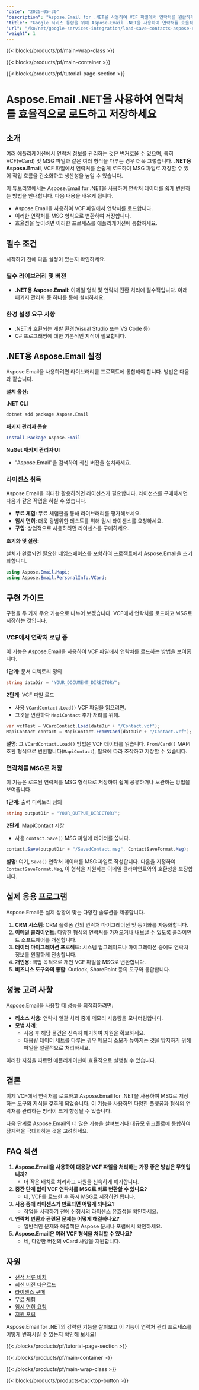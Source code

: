 ```yaml
---
"date": "2025-05-30"
"description": "Aspose.Email for .NET을 사용하여 VCF 파일에서 연락처를 원활하게 로드하고 MSG로 저장하는 방법을 알아보세요. 이를 통해 Google 서비스 통합 프로젝트의 생산성을 향상시킬 수 있습니다."
"title": "Google 서비스 통합을 위해 Aspose.Email .NET을 사용하여 연락처를 효율적으로 로드하고 저장"
"url": "/ko/net/google-services-integration/load-save-contacts-aspose-email-net/"
"weight": 1
---
```


{{< blocks/products/pf/main-wrap-class >}}

{{< blocks/products/pf/main-container >}}

{{< blocks/products/pf/tutorial-page-section >}}
# Aspose.Email .NET을 사용하여 연락처를 효율적으로 로드하고 저장하세요

## 소개

여러 애플리케이션에서 연락처 정보를 관리하는 것은 번거로울 수 있으며, 특히 VCF(vCard) 및 MSG 파일과 같은 여러 형식을 다루는 경우 더욱 그렇습니다. **.NET용 Aspose.Email**, VCF 파일에서 연락처를 손쉽게 로드하여 MSG 파일로 저장할 수 있어 작업 흐름을 간소화하고 생산성을 높일 수 있습니다.

이 튜토리얼에서는 Aspose.Email for .NET을 사용하여 연락처 데이터를 쉽게 변환하는 방법을 안내합니다. 다음 내용을 배우게 됩니다.
- Aspose.Email을 사용하여 VCF 파일에서 연락처를 로드합니다.
- 이러한 연락처를 MSG 형식으로 변환하여 저장합니다.
- 효율성을 높이려면 이러한 프로세스를 애플리케이션에 통합하세요.

## 필수 조건

시작하기 전에 다음 설정이 있는지 확인하세요.

### 필수 라이브러리 및 버전
- **.NET용 Aspose.Email**: 이메일 형식 및 연락처 전환 처리에 필수적입니다. 아래 패키지 관리자 중 하나를 통해 설치하세요.

### 환경 설정 요구 사항
- .NET과 호환되는 개발 환경(Visual Studio 또는 VS Code 등)
- C# 프로그래밍에 대한 기본적인 지식이 필요합니다.

## .NET용 Aspose.Email 설정

Aspose.Email을 사용하려면 라이브러리를 프로젝트에 통합해야 합니다. 방법은 다음과 같습니다.

**설치 옵션:**

**.NET CLI**
```bash
dotnet add package Aspose.Email
```

**패키지 관리자 콘솔**
```powershell
Install-Package Aspose.Email
```

**NuGet 패키지 관리자 UI**
- "Aspose.Email"을 검색하여 최신 버전을 설치하세요.

### 라이센스 취득

Aspose.Email을 최대한 활용하려면 라이선스가 필요합니다. 라이선스를 구매하시면 다음과 같은 작업을 하실 수 있습니다.
- **무료 체험**: 무료 체험판을 통해 라이브러리를 평가해보세요.
- **임시 면허**: 더욱 광범위한 테스트를 위해 임시 라이센스를 요청하세요.
- **구입**: 상업적으로 사용하려면 라이센스를 구매하세요.

**초기화 및 설정:**

설치가 완료되면 필요한 네임스페이스를 포함하여 프로젝트에서 Aspose.Email을 초기화합니다.

```csharp
using Aspose.Email.Mapi;
using Aspose.Email.PersonalInfo.VCard;
```

## 구현 가이드

구현을 두 가지 주요 기능으로 나누어 보겠습니다. VCF에서 연락처를 로드하고 MSG로 저장하는 것입니다.

### VCF에서 연락처 로딩 중

이 기능은 Aspose.Email을 사용하여 VCF 파일에서 연락처를 로드하는 방법을 보여줍니다.

**1단계**: 문서 디렉토리 정의
```csharp
string dataDir = "YOUR_DOCUMENT_DIRECTORY";
```

**2단계**: VCF 파일 로드
- 사용 `VCardContact.Load()` VCF 파일을 읽으려면.
- 그것을 변환하다 `MapiContact` 추가 처리를 위해.

```csharp
var vcfTest = VCardContact.Load(dataDir + "/Contact.vcf");
MapiContact contact = MapiContact.FromVCard(dataDir + "/Contact.vcf");
```

**설명**: 그 `VCardContact.Load()` 방법은 VCF 데이터를 읽습니다. `FromVCard()` MAPI 호환 형식으로 변환합니다(`MapiContact`), 필요에 따라 조작하고 저장할 수 있습니다.

### 연락처를 MSG로 저장

이 기능은 로드된 연락처를 MSG 형식으로 저장하여 쉽게 공유하거나 보관하는 방법을 보여줍니다.

**1단계**: 출력 디렉토리 정의
```csharp
string outputDir = "YOUR_OUTPUT_DIRECTORY";
```

**2단계**: MapiContact 저장
- 사용 `contact.Save()` MSG 파일에 데이터를 씁니다.

```csharp
contact.Save(outputDir + "/SavedContact.msg", ContactSaveFormat.Msg);
```

**설명**: 여기, `Save()` 연락처 데이터를 MSG 파일로 작성합니다. 다음을 지정하여 `ContactSaveFormat.Msg`, 이 형식을 지원하는 이메일 클라이언트와의 호환성을 보장합니다.

## 실제 응용 프로그램

Aspose.Email은 실제 상황에 맞는 다양한 솔루션을 제공합니다.

1. **CRM 시스템**: CRM 플랫폼 간의 연락처 마이그레이션 및 동기화를 자동화합니다.
2. **이메일 클라이언트**: 다양한 형식의 연락처를 가져오거나 내보낼 수 있도록 클라이언트 소프트웨어를 개선합니다.
3. **데이터 마이그레이션 프로젝트**: 시스템 업그레이드나 마이그레이션 중에도 연락처 정보를 원활하게 전송합니다.
4. **개인용**: 백업 목적으로 개인 VCF 파일을 MSG로 변환합니다.
5. **비즈니스 도구와의 통합**: Outlook, SharePoint 등의 도구와 통합합니다.

## 성능 고려 사항

Aspose.Email을 사용할 때 성능을 최적화하려면:

- **리소스 사용**: 연락처 일괄 처리 중에 메모리 사용량을 모니터링합니다.
- **모범 사례**:
  - 사용 후 해당 물건은 신속히 폐기하여 자원을 확보하세요.
  - 대용량 데이터 세트를 다루는 경우 메모리 소모가 높아지는 것을 방지하기 위해 파일을 일괄적으로 처리하세요.

이러한 지침을 따르면 애플리케이션이 효율적으로 실행될 수 있습니다.

## 결론

이제 VCF에서 연락처를 로드하고 Aspose.Email for .NET을 사용하여 MSG로 저장하는 도구와 지식을 갖추게 되었습니다. 이 기능을 사용하면 다양한 플랫폼과 형식의 연락처를 관리하는 방식이 크게 향상될 수 있습니다.

다음 단계로 Aspose.Email의 더 많은 기능을 살펴보거나 대규모 워크플로에 통합하여 잠재력을 극대화하는 것을 고려하세요.

## FAQ 섹션

1. **Aspose.Email을 사용하여 대용량 VCF 파일을 처리하는 가장 좋은 방법은 무엇입니까?**
   - 더 작은 배치로 처리하고 자원을 신속하게 폐기합니다.
2. **중간 단계 없이 VCF 연락처를 MSG로 바로 변환할 수 있나요?**
   - 네, VCF를 로드한 후 즉시 MSG로 저장하면 됩니다.
3. **사용 중에 라이센스가 만료되면 어떻게 되나요?**
   - 작업을 시작하기 전에 신청서의 라이센스 유효성을 확인하세요.
4. **연락처 변환과 관련된 문제는 어떻게 해결하나요?**
   - 일반적인 문제와 해결책은 Aspose 문서나 포럼에서 확인하세요.
5. **Aspose.Email은 여러 VCF 형식을 처리할 수 있나요?**
   - 네, 다양한 버전의 vCard 사양을 지원합니다.

## 자원
- [선적 서류 비치](https://reference.aspose.com/email/net/)
- [최신 버전 다운로드](https://releases.aspose.com/email/net/)
- [라이센스 구매](https://purchase.aspose.com/buy)
- [무료 체험](https://releases.aspose.com/email/net/)
- [임시 면허 요청](https://purchase.aspose.com/temporary-license/)
- [지원 포럼](https://forum.aspose.com/c/email/10)

Aspose.Email for .NET의 강력한 기능을 살펴보고 이 기능이 연락처 관리 프로세스를 어떻게 변화시킬 수 있는지 확인해 보세요!

{{< /blocks/products/pf/tutorial-page-section >}}

{{< /blocks/products/pf/main-container >}}

{{< /blocks/products/pf/main-wrap-class >}}

{{< blocks/products/products-backtop-button >}}